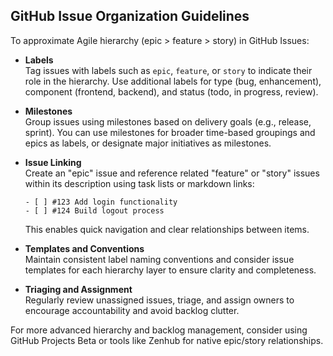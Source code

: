 ## GitHub Issue Organization Guidelines

To approximate Agile hierarchy (epic > feature > story) in GitHub Issues:

- **Labels**  
  Tag issues with labels such as `epic`, `feature`, or `story` to indicate their role in the hierarchy. Use additional labels for type (bug, enhancement), component (frontend, backend), and status (todo, in progress, review).

- **Milestones**  
  Group issues using milestones based on delivery goals (e.g., release, sprint). You can use milestones for broader time-based groupings and epics as labels, or designate major initiatives as milestones.

- **Issue Linking**  
  Create an "epic" issue and reference related "feature" or "story" issues within its description using task lists or markdown links:

  ```
  - [ ] #123 Add login functionality
  - [ ] #124 Build logout process
  ```

  This enables quick navigation and clear relationships between items.

- **Templates and Conventions**  
  Maintain consistent label naming conventions and consider issue templates for each hierarchy layer to ensure clarity and completeness.

- **Triaging and Assignment**  
  Regularly review unassigned issues, triage, and assign owners to encourage accountability and avoid backlog clutter.

For more advanced hierarchy and backlog management, consider using GitHub Projects Beta or tools like Zenhub for native epic/story relationships.
